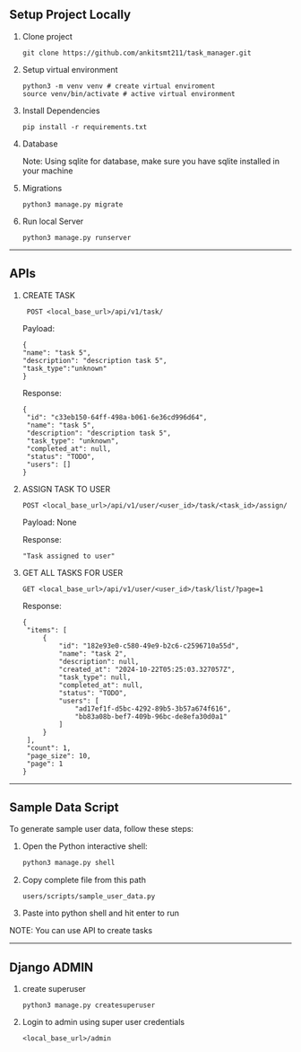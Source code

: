 ## Setup Project Locally


1. Clone project

    ```
    git clone https://github.com/ankitsmt211/task_manager.git
    ```

1. Setup virtual environment
    ```
   python3 -m venv venv # create virtual enviroment
   source venv/bin/activate # active virtual environment
   ```
   
1. Install Dependencies
    ```
   pip install -r requirements.txt
   ```
   
1. Database

   Note: Using sqlite for database, make sure you have sqlite installed in your machine
   
1. Migrations

   ```
   python3 manage.py migrate
   ```
   
1. Run local Server
    ```
   python3 manage.py runserver
   ```
   
---

## APIs
1. CREATE TASK
   ```
    POST <local_base_url>/api/v1/task/
   ```

    Payload:
    ```
    {
    "name": "task 5",
    "description": "description task 5",
    "task_type":"unknown"
   }
    ```
   
   Response:
   ```
   {
    "id": "c33eb150-64ff-498a-b061-6e36cd996d64",
    "name": "task 5",
    "description": "description task 5",
    "task_type": "unknown",
    "completed_at": null,
    "status": "TODO",
    "users": []
   }
   ```
   
1. ASSIGN TASK TO USER

   ```
   POST <local_base_url>/api/v1/user/<user_id>/task/<task_id>/assign/
   ```
   
   Payload: None

   Response:
   ```
   "Task assigned to user"
   ```

1. GET ALL TASKS FOR USER

   ```
   GET <local_base_url>/api/v1/user/<user_id>/task/list/?page=1
   ```
   
   Response:
   ```
   {
    "items": [
        {
            "id": "182e93e0-c580-49e9-b2c6-c2596710a55d",
            "name": "task 2",
            "description": null,
            "created_at": "2024-10-22T05:25:03.327057Z",
            "task_type": null,
            "completed_at": null,
            "status": "TODO",
            "users": [
                "ad17ef1f-d5bc-4292-89b5-3b57a674f616",
                "bb83a08b-bef7-409b-96bc-de8efa30d0a1"
            ]
        }
    ],
    "count": 1,
    "page_size": 10,
    "page": 1
   }
   ```
   

---
## Sample Data Script

To generate sample user data, follow these steps:

1. Open the Python interactive shell:
   ```bash
   python3 manage.py shell

1. Copy complete file from this path
    ```
   users/scripts/sample_user_data.py
   ```
   
1. Paste into python shell and hit enter to run

NOTE: You can use API to create tasks

---
## Django ADMIN

1. create superuser 

   ```
   python3 manage.py createsuperuser 
   ```
   
2. Login to admin using super user credentials
   
   ```
   <local_base_url>/admin
   ```